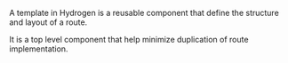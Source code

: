 A template in Hydrogen is a reusable component that define the structure and layout of a route.

It is a top level component that help minimize duplication of route implementation.
